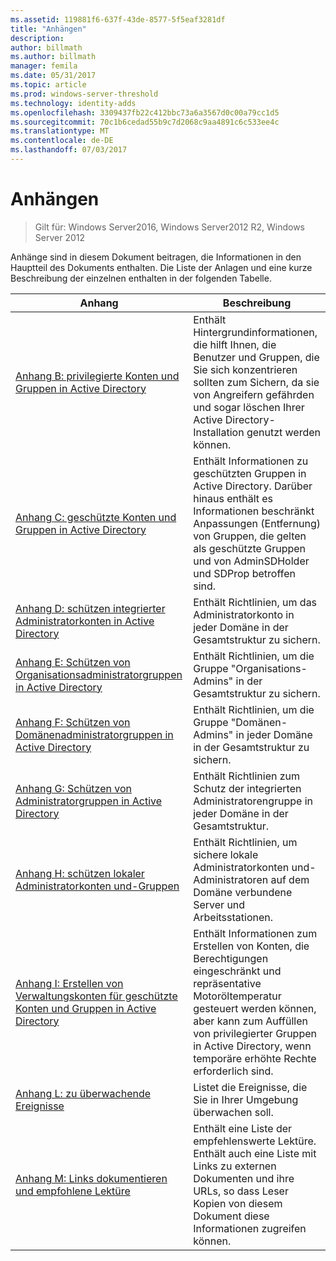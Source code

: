 ```yaml
---
ms.assetid: 119881f6-637f-43de-8577-5f5eaf3281df
title: "Anhängen"
description: 
author: billmath
ms.author: billmath
manager: femila
ms.date: 05/31/2017
ms.topic: article
ms.prod: windows-server-threshold
ms.technology: identity-adds
ms.openlocfilehash: 3309437fb22c412bbc73a6a3567d0c00a79cc1d5
ms.sourcegitcommit: 70c1b6cedad55b9c7d2068c9aa4891c6c533ee4c
ms.translationtype: MT
ms.contentlocale: de-DE
ms.lasthandoff: 07/03/2017
---
```

# <a name="appendices"></a>Anhängen

>Gilt für: Windows Server2016, Windows Server2012 R2, Windows Server 2012

Anhänge sind in diesem Dokument beitragen, die Informationen in den Hauptteil des Dokuments enthalten. Die Liste der Anlagen und eine kurze Beschreibung der einzelnen enthalten in der folgenden Tabelle.  
  

|**Anhang**|**Beschreibung**|  
| --- | --- | 
|[Anhang B: privilegierte Konten und Gruppen in Active Directory](../../../ad-ds/plan/security-best-practices/Appendix-B--Privileged-Accounts-and-Groups-in-Active-Directory.md)|Enthält Hintergrundinformationen, die hilft Ihnen, die Benutzer und Gruppen, die Sie sich konzentrieren sollten zum Sichern, da sie von Angreifern gefährden und sogar löschen Ihrer Active Directory-Installation genutzt werden können.|  
|[Anhang C: geschützte Konten und Gruppen in Active Directory](../../../ad-ds/plan/security-best-practices/Appendix-C--Protected-Accounts-and-Groups-in-Active-Directory.md)|Enthält Informationen zu geschützten Gruppen in Active Directory. Darüber hinaus enthält es Informationen beschränkt Anpassungen (Entfernung) von Gruppen, die gelten als geschützte Gruppen und von AdminSDHolder und SDProp betroffen sind.|  
|[Anhang D: schützen integrierter Administratorkonten in Active Directory](../../../ad-ds/plan/security-best-practices/Appendix-D--Securing-Built-In-Administrator-Accounts-in-Active-Directory.md)|Enthält Richtlinien, um das Administratorkonto in jeder Domäne in der Gesamtstruktur zu sichern.|  
|[Anhang E: Schützen von Organisationsadministratorgruppen in Active Directory](../../../ad-ds/plan/security-best-practices/Appendix-E--Securing-Enterprise-Admins-Groups-in-Active-Directory.md)|Enthält Richtlinien, um die Gruppe "Organisations-Admins" in der Gesamtstruktur zu sichern.|  
|[Anhang F: Schützen von Domänenadministratorgruppen in Active Directory](../../../ad-ds/plan/security-best-practices/Appendix-F--Securing-Domain-Admins-Groups-in-Active-Directory.md)|Enthält Richtlinien, um die Gruppe "Domänen-Admins" in jeder Domäne in der Gesamtstruktur zu sichern.|  
|[Anhang G: Schützen von Administratorgruppen in Active Directory](../../../ad-ds/plan/security-best-practices/Appendix-G--Securing-Administrators-Groups-in-Active-Directory.md)|Enthält Richtlinien zum Schutz der integrierten Administratorengruppe in jeder Domäne in der Gesamtstruktur.|  
|[Anhang H: schützen lokaler Administratorkonten und-Gruppen](../../../ad-ds/plan/security-best-practices/Appendix-H--Securing-Local-Administrator-Accounts-and-Groups.md)|Enthält Richtlinien, um sichere lokale Administratorkonten und-Administratoren auf dem Domäne verbundene Server und Arbeitsstationen.|  
|[Anhang I: Erstellen von Verwaltungskonten für geschützte Konten und Gruppen in Active Directory](../../../ad-ds/manage/component-updates/Appendix-I--Creating-Management-Accounts-for-Protected-Accounts-and-Groups-in-Active-Directory.md)|Enthält Informationen zum Erstellen von Konten, die Berechtigungen eingeschränkt und repräsentative Motoröltemperatur gesteuert werden können, aber kann zum Auffüllen von privilegierter Gruppen in Active Directory, wenn temporäre erhöhte Rechte erforderlich sind.|   
|[Anhang L: zu überwachende Ereignisse](../../../ad-ds/plan/Appendix-L--Events-to-Monitor.md)|Listet die Ereignisse, die Sie in Ihrer Umgebung überwachen soll.|  
|[Anhang M: Links dokumentieren und empfohlene Lektüre](../../../ad-ds/manage/Appendix-M--Document-Links-and-Recommended-Reading.md)|Enthält eine Liste der empfehlenswerte Lektüre. Enthält auch eine Liste mit Links zu externen Dokumenten und ihre URLs, so dass Leser Kopien von diesem Dokument diese Informationen zugreifen können.|  
  


